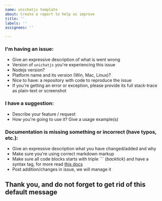 ```yaml
---
name: unichatjs template
about: Create a report to help us improve
title: ''
labels: ''
assignees: ''

---
```


### I'm having an issue:
  - Give an expressive description of what is went wrong
  - Version of `unichatjs` you're experiencing this issue
  - Nodejs version?
  - Platform name and its version (Win, Mac, Linux)?
  - Nice to have: a repository with code to reproduce the issue
  - If you're getting an error or exception, please provide its full stack-trace as plain-text or screenshot

### I have a suggestion:
  - Describe your feature / request
  - How you're going to use it? Give a usage example(s)

### Documentation is missing something or incorrect (have typos, etc.):
  - Give an expressive description what you have changed/added and why
  - Make sure you're using correct markdown markup
  - Make sure all code blocks starts with triple ``` (*backtick*) and have a syntax tag, for more read [this docs](https://help.github.com/articles/creating-and-highlighting-code-blocks/#syntax-highlighting)
  - Post addition/changes in issue, we will manage it

## Thank you, and do not forget to get rid of this default message
